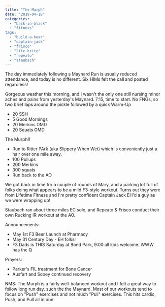 ```yaml
---
title: "The Murph"
date: "2019-04-18"
categories: 
  - "back-in-black"
  - "fitness"
tags: 
  - "build-a-bear"
  - "captain-jack"
  - "frisco"
  - "lite-brite"
  - "repeato"
  - "staubach"
---
```


The day immediately following a Maynard Run is usually reduced attendance, and today is no different. Six HIMs felt the call and posted regardless!

Gorgeous weather this morning, and I wasn't the only one still nursing minor aches and pains from yesterday's Maynard. 7:15, time to start. No FNGs, so two brief laps around the pickle followed by a quick Warm-Up

- 20 SSH
- 5 Good Mornings
- 20 Merkins OMD
- 20 Squats OMD

The Murph!!

- Run to Ritter PArk (aka Slippery When Wet) which is conveniently just a hair over one mile away.
- 100 Pullups
- 200 Merkins
- 300 squats
- Run back to the AO

We got back in time for a couple of rounds of Mary, and a parking lot full of folks doing what appears to be a mild F3-style workout. Turns out they were from Lifetime Fitness and I'm pretty confident Captain Jack EH'd a guy as we were wrapping up!

Staubach ran about three miles EC solo, and Repeato & Frisco conduct their own Rucking IR workout at the AO.

Announcements:

- May 1st F3 Beer Launch at Pharmacy
- May 31 Century Day - EH folks!
- F3 Dads is THIS Saturday at Bond Park, 9:00 all kids welcome. WWW has the Q

Prayers:

- Parker's FIL treatment for Bone Cancer
- Ausfart and Sooey continued recovery

NMS: The Murph is a fairly well-balanced workout and I felt a great way to follow long run day, such the the Maynard. Most of our workouts tend to focus on "Push" exercises and not much "Pull" exercises. This hits cardio, Push, and Pull all in one!
